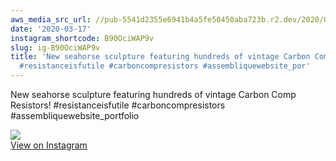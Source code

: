 ```yaml
---
aws_media_src_url: //pub-5541d2355e6941b4a5fe50450aba723b.r2.dev/2020/03/2020-03-17_01-18-01_UTC.jpg
date: '2020-03-17'
instagram_shortcode: B90OciWAP9v
slug: ig-B90OciWAP9v
title: 'New seahorse sculpture featuring hundreds of vintage Carbon Comp Resistors!
  #resistanceisfutile #carboncompresistors #assembliquewebsite_por'
---
```


New seahorse sculpture featuring hundreds of vintage Carbon Comp Resistors! #resistanceisfutile #carboncompresistors #assembliquewebsite\_portfolio 

![](//pub-5541d2355e6941b4a5fe50450aba723b.r2.dev/2020/03/2020-03-17_01-18-01_UTC.jpg)   
[View on Instagram](https://www.instagram.com/p/B90OciWAP9v/)
